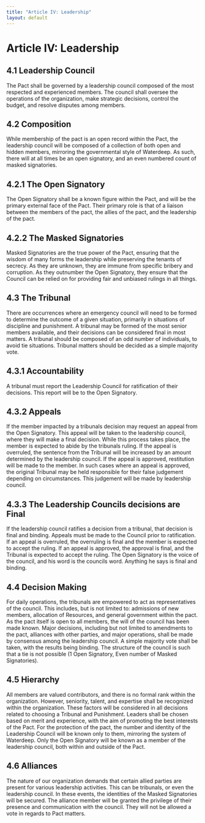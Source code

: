 ```yaml
---
title: "Article IV: Leadership"
layout: default
---
```

# Article IV: Leadership

## 4.1 Leadership Council

The Pact shall be governed by a leadership council composed of the most respected and experienced members. The council shall oversee the operations of the organization, make strategic decisions, control the budget, and resolve disputes among members.

## 4.2 Composition

While membership of the pact is an open record within the Pact, the leadership council will be composed of a collection of both open and hidden members, mirroring the governmental style of Waterdeep. As such, there will at all times be an open signatory, and an even numbered count of masked signatories.

## 4.2.1 The Open Signatory

The Open Signatory shall be a known figure within the Pact, and will be the primary external face of the Pact. Their primary role is that of a liaison between the members of the pact, the allies of the pact, and the leadership of the pact.

## 4.2.2 The Masked Signatories

Masked Signatories are the true power of the Pact, ensuring that the wisdom of many forms the leadership while preserving the tenants of secrecy. As they are unknown, they are immune from specific bribery and corruption. As they outnumber the Open Signatory, they ensure that the Council can be relied on for providing fair and unbiased rulings in all things.

## 4.3 The Tribunal

There are occurrences where an emergency council will need to be formed to determine the outcome of a given situation, primarily in situations of discipline and punishment. A tribunal may be formed of the most senior members available, and their decisions can be considered final in most matters. A tribunal should be composed of an odd number of individuals, to avoid tie situations. Tribunal matters should be decided as a simple majority vote.

## 4.3.1 Accountability

A tribunal must report the Leadership Council for ratification of their decisions. This report will be to the Open Signatory.

## 4.3.2 Appeals

If the member impacted by a tribunals decision may request an appeal from the Open Signatory. This appeal will be taken to the leadership council, where they will make a final decision. While this process takes place, the member is expected to abide by the tribunals ruling. If the appeal is overruled, the sentence from the Tribunal will be increased by an amount determined by the leadership council. If the appeal is approved, restitution will be made to the member. In such cases where an appeal is approved, the original Tribunal may be held responsible for their false judgement depending on circumstances. This judgement will be made by leadership council.

## 4.3.3 The Leadership Councils decisions are Final

If the leadership council ratifies a decision from a tribunal, that decision is final and binding. Appeals must be made to the Council prior to ratification. If an appeal is overruled, the overruling is final and the member is expected to accept the ruling. If an appeal is approved, the approval is final, and the Tribunal is expected to accept the ruling. The Open Signatory is the voice of the council, and his word is the councils word. Anything he says is final and binding.

## 4.4 Decision Making

For daily operations, the tribunals are empowered to act as representatives of the council. This includes, but is not limited to: admissions of new members, allocation of Resources, and general government within the pact. As the pact itself is open to all members, the will of the council has been made known. Major decisions, including but not limited to amendments to the pact, alliances with other parties, and major operations, shall be made by consensus among the leadership council. A simple majority vote shall be taken, with the results being binding. The structure of the council is such that a tie is not possible (1 Open Signatory, Even number of Masked Signatories).

## 4.5 Hierarchy

All members are valued contributors, and there is no formal rank within the organization. However, seniority, talent, and expertise shall be recognized within the organization. These factors will be considered in all decisions related to choosing a Tribunal and Punishment. Leaders shall be chosen based on merit and experience, with the aim of promoting the best interests of the Pact. For the protection of the pact, the number and identity of the Leadership Council will be known only to them, mirroring the system of Waterdeep. Only the Open Signatory will be known as a member of the leadership council, both within and outside of the Pact.

## 4.6 Alliances

The nature of our organization demands that certain allied parties are present for various leadership activities. This can be tribunals, or even the leadership council. In these events, the identities of the Masked Signatories will be secured. The alliance member will be granted the privilege of their presence and communication with the council. They will not be allowed a vote in regards to Pact matters.
